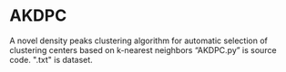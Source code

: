 # AKDPC

A novel density peaks clustering algorithm for automatic selection of clustering centers based on k-nearest neighbors
“AKDPC.py” is source code.
".txt" is dataset.
